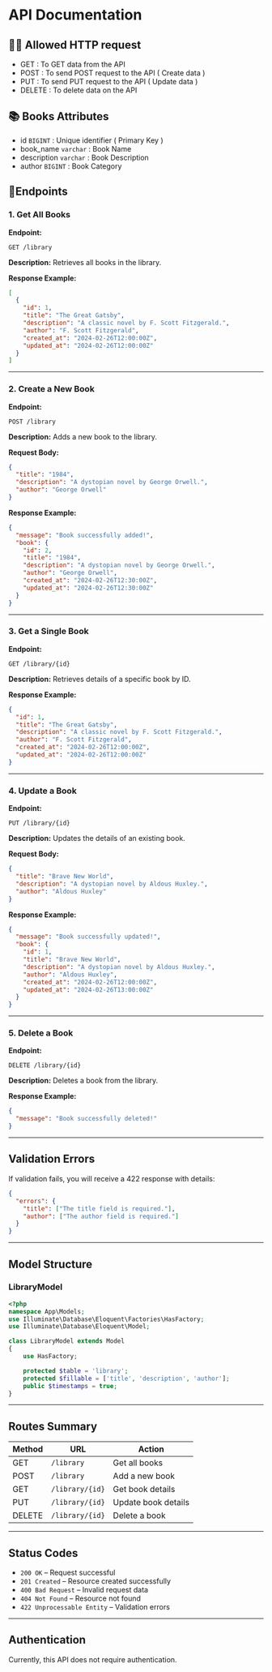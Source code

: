 # API Documentation

## 💁‍♀️ Allowed HTTP request
- GET : To GET data from the API
- POST    : To send POST request to the API ( Create data )
- PUT     : To send PUT request to the API ( Update data )
- DELETE  : To delete data on the API 

## 📚 Books Attributes
- id `BIGINT` : Unique identifier ( Primary Key )
- book_name `varchar` : Book Name
- description `varchar` : Book Description
- author `BIGINT` : Book Category

## 🔖Endpoints

### 1. Get All Books
**Endpoint:**
```http
GET /library
```
**Description:** Retrieves all books in the library.

**Response Example:**
```json
[
  {
    "id": 1,
    "title": "The Great Gatsby",
    "description": "A classic novel by F. Scott Fitzgerald.",
    "author": "F. Scott Fitzgerald",
    "created_at": "2024-02-26T12:00:00Z",
    "updated_at": "2024-02-26T12:00:00Z"
  }
]
```

---

### 2. Create a New Book
**Endpoint:**
```http
POST /library
```
**Description:** Adds a new book to the library.

**Request Body:**
```json
{
  "title": "1984",
  "description": "A dystopian novel by George Orwell.",
  "author": "George Orwell"
}
```
**Response Example:**
```json
{
  "message": "Book successfully added!",
  "book": {
    "id": 2,
    "title": "1984",
    "description": "A dystopian novel by George Orwell.",
    "author": "George Orwell",
    "created_at": "2024-02-26T12:30:00Z",
    "updated_at": "2024-02-26T12:30:00Z"
  }
}
```

---

### 3. Get a Single Book
**Endpoint:**
```http
GET /library/{id}
```
**Description:** Retrieves details of a specific book by ID.

**Response Example:**
```json
{
  "id": 1,
  "title": "The Great Gatsby",
  "description": "A classic novel by F. Scott Fitzgerald.",
  "author": "F. Scott Fitzgerald",
  "created_at": "2024-02-26T12:00:00Z",
  "updated_at": "2024-02-26T12:00:00Z"
}
```

---

### 4. Update a Book
**Endpoint:**
```http
PUT /library/{id}
```
**Description:** Updates the details of an existing book.

**Request Body:**
```json
{
  "title": "Brave New World",
  "description": "A dystopian novel by Aldous Huxley.",
  "author": "Aldous Huxley"
}
```
**Response Example:**
```json
{
  "message": "Book successfully updated!",
  "book": {
    "id": 1,
    "title": "Brave New World",
    "description": "A dystopian novel by Aldous Huxley.",
    "author": "Aldous Huxley",
    "created_at": "2024-02-26T12:00:00Z",
    "updated_at": "2024-02-26T13:00:00Z"
  }
}
```

---

### 5. Delete a Book
**Endpoint:**
```http
DELETE /library/{id}
```
**Description:** Deletes a book from the library.

**Response Example:**
```json
{
  "message": "Book successfully deleted!"
}
```

---

## Validation Errors
If validation fails, you will receive a 422 response with details:
```json
{
  "errors": {
    "title": ["The title field is required."],
    "author": ["The author field is required."]
  }
}
```

---

## Model Structure
### LibraryModel
```php
<?php
namespace App\Models;
use Illuminate\Database\Eloquent\Factories\HasFactory;
use Illuminate\Database\Eloquent\Model;

class LibraryModel extends Model
{
    use HasFactory;

    protected $table = 'library';
    protected $fillable = ['title', 'description', 'author'];
    public $timestamps = true;
}
```

---

## Routes Summary
| Method | URL | Action |
|--------|-----|--------|
| GET | `/library` | Get all books |
| POST | `/library` | Add a new book |
| GET | `/library/{id}` | Get book details |
| PUT | `/library/{id}` | Update book details |
| DELETE | `/library/{id}` | Delete a book |

---

## Status Codes
- `200 OK` – Request successful
- `201 Created` – Resource created successfully
- `400 Bad Request` – Invalid request data
- `404 Not Found` – Resource not found
- `422 Unprocessable Entity` – Validation errors

---

## Authentication
Currently, this API does not require authentication.

